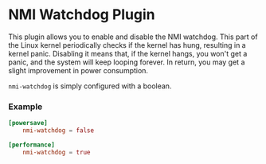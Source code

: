 # NMI Watchdog Plugin

This plugin allows you to enable and disable the NMI watchdog. This part of the Linux kernel
periodically checks if the kernel has hung, resulting in a kernel panic. Disabling it means that,
if the kernel hangs, you won't get a panic, and the system will keep looping forever. In return,
you may get a slight improvement in power consumption.

`nmi-watchdog` is simply configured with a boolean.

### Example

``` toml
[powersave]
	nmi-watchdog = false

[performance]
	nmi-watchdog = true
```
